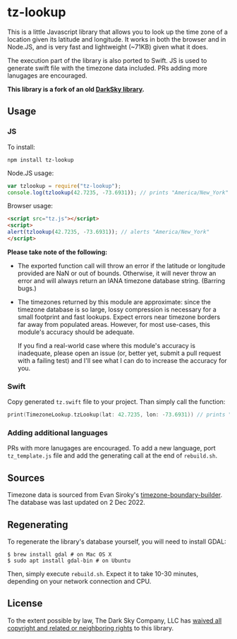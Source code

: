 tz-lookup
=========
This is a little Javascript library that allows you to look up the time zone of
a location given its latitude and longitude. It works in both the browser and
in Node.JS, and is very fast and lightweight (~71KB) given what it does.

The execution part of the library is also ported to Swift. JS is used to generate swift file with the timezone data included. PRs adding more lanugages are encouraged. 

**This library is a fork of an old [DarkSky library](https://github.com/darkskyapp/tz-lookup-oss).**

Usage
-----

### JS 
To install:

    npm install tz-lookup

Node.JS usage:

```javascript
var tzlookup = require("tz-lookup");
console.log(tzlookup(42.7235, -73.6931)); // prints "America/New_York"
```

Browser usage:

```html
<script src="tz.js"></script>
<script>
alert(tzlookup(42.7235, -73.6931)); // alerts "America/New_York"
</script>
```

**Please take note of the following:**

*   The exported function call will throw an error if the latitude or longitude
    provided are NaN or out of bounds. Otherwise, it will never throw an error
    and will always return an IANA timezone database string. (Barring bugs.)

*   The timezones returned by this module are approximate: since the timezone
    database is so large, lossy compression is necessary for a small footprint
    and fast lookups. Expect errors near timezone borders far away from
    populated areas. However, for most use-cases, this module's accuracy should
    be adequate.
    
    If you find a real-world case where this module's accuracy is inadequate,
    please open an issue (or, better yet, submit a pull request with a failing
    test) and I'll see what I can do to increase the accuracy for you.

### Swift

Copy generated `tz.swift` file to your project. Than simply call the function: 

```swift
print(TimezoneLookup.tzLookup(lat: 42.7235, lon: -73.6931)) // prints "America/New_York"
```

### Adding additional languages 

PRs with more lanugages are encouraged. To add a new language, port `tz_template.js` file and add the generating call at the end of `rebuild.sh`. 


Sources
-------
Timezone data is sourced from Evan Siroky's [timezone-boundary-builder][tbb].
The database was last updated on 2 Dec 2022.

Regenerating
------------

To regenerate the library's database yourself, you will need to install GDAL:

```
$ brew install gdal # on Mac OS X
$ sudo apt install gdal-bin # on Ubuntu
```

Then, simply execute `rebuild.sh`. Expect it to take 10-30 minutes, depending
on your network connection and CPU.

[tbb]: https://github.com/evansiroky/timezone-boundary-builder/

License
-------
To the extent possible by law, The Dark Sky Company, LLC has [waived all
copyright and related or neighboring rights][cc0] to this library.

[cc0]: http://creativecommons.org/publicdomain/zero/1.0/
